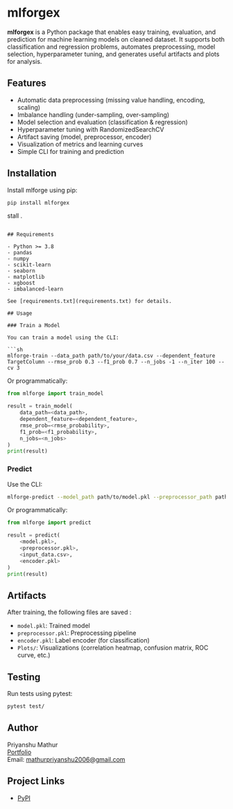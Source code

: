 # mlforgex

**mlforgex** is a Python package that enables easy training, evaluation, and prediction for machine learning models on cleaned dataset. It supports both classification and regression problems, automates preprocessing, model selection, hyperparameter tuning, and generates useful artifacts and plots for analysis.

## Features

- Automatic data preprocessing (missing value handling, encoding, scaling)
- Imbalance handling (under-sampling, over-sampling)
- Model selection and evaluation (classification & regression)
- Hyperparameter tuning with RandomizedSearchCV
- Artifact saving (model, preprocessor, encoder)
- Visualization of metrics and learning curves
- Simple CLI for training and prediction

## Installation

Install mlforge using pip:

```sh
pip install mlforgex
```
stall .
```

## Requirements

- Python >= 3.8
- pandas
- numpy
- scikit-learn
- seaborn
- matplotlib
- xgboost
- imbalanced-learn

See [requirements.txt](requirements.txt) for details.

## Usage

### Train a Model

You can train a model using the CLI:

```sh
mlforge-train --data_path path/to/your/data.csv --dependent_feature TargetColumn --rmse_prob 0.3 --f1_prob 0.7 --n_jobs -1 --n_iter 100 --cv 3
```

Or programmatically:

```python
from mlforge import train_model

result = train_model(
    data_path=<data_path>,
    dependent_feature=<dependent_feature>,
    rmse_prob=<rmse_probability>,
    f1_prob=<f1_probability>,
    n_jobs=<n_jobs>
)
print(result)
```

### Predict

Use the CLI:

```sh
mlforge-predict --model_path path/to/model.pkl --preprocessor_path path/to/preprocessor.pkl --input_data path/to/input.csv --encoder_path path/to/encoder.pkl
```

Or programmatically:

```python
from mlforge import predict

result = predict(
    <model.pkl>,
    <preprocessor.pkl>,
    <input_data.csv>,
    <encoder.pkl>
)
print(result)
```

## Artifacts

After training, the following files are saved :

- `model.pkl`: Trained model
- `preprocessor.pkl`: Preprocessing pipeline
- `encoder.pkl`: Label encoder (for classification)
- `Plots/`: Visualizations (correlation heatmap, confusion matrix, ROC curve, etc.)

## Testing

Run tests using pytest:

```sh
pytest test/
```
## Author

Priyanshu Mathur  
[Portfolio](https://my-portfolio-phi-two-53.vercel.app/)  
Email: mathurpriyanshu2006@gmail.com

## Project Links

- [PyPI](https://pypi.org/project/mlforgex/)
